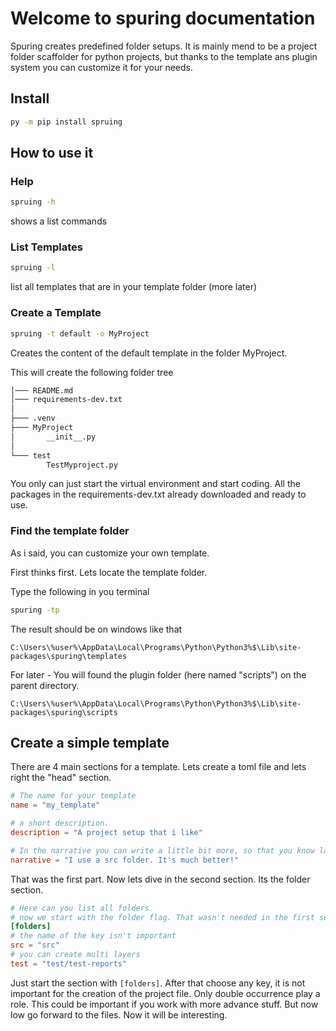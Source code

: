# Welcome to spuring documentation

Spuring creates predefined folder setups. It is mainly mend to be a project folder scaffolder for python projects, but thanks to the template ans plugin system you can customize it for your needs.

## Install

```bash
py -m pip install spruing
```

## How to use it

### Help
```bash
spruing -h
```

shows a list commands

### List Templates
```bash
spruing -l
```

list all templates that are in your template folder (more later)

### Create a Template
```bash
spruing -t default -o MyProject
```

Creates the content of the default template in the folder MyProject.

This will create the following folder tree
```bash
│─── README.md
│─── requirements-dev.txt
│
├─── .venv
├─── MyProject
│       __init__.py
│
└─── test
        TestMyproject.py
```
You only can just start the virtual environment and start coding.
All the packages in the requirements-dev.txt already downloaded and ready to use.  

### Find the template folder

As i said, you can customize your own template. 

First thinks first. Lets locate the template folder.

Type the following in you terminal
```bash
spuring -tp
```

The result should be on windows like that

`C:\Users\%user%\AppData\Local\Programs\Python\Python3%$\Lib\site-packages\spuring\templates`

For later - You will found the plugin folder (here named "scripts") on the parent directory. 

`C:\Users\%user%\AppData\Local\Programs\Python\Python3%$\Lib\site-packages\spuring\scripts`

## Create a simple template

There are 4 main sections for a template. Lets create a toml file and lets right the "head" section.

```toml
# The name for your template
name = "my_template"

# a short description. 
description = "A project setup that i like"

# In the narrative you can write a little bit more, so that you know late what going on.
narrative = "I use a src folder. It's much better!"

```

That was the first part. Now lets dive in the second section. Its the folder section.

```toml
# Here can you list all folders
# now we start with the folder flag. That wasn't needed in the first section
[folders]
# the name of the key isn't important
src = "src"
# you can create multi layers
test = "test/test-reports"
```

Just start the section with `[folders]`.
After that choose any key, it is not important for the creation of the project file. Only double occurrence play a role. This could be important if you work with more advance stuff. But now low go forward to the files. Now it will be interesting.



